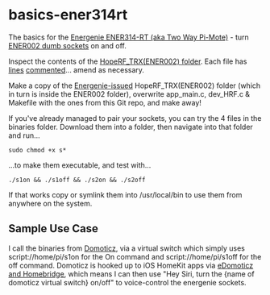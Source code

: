 # basics-ener314rt
The basics for the [Energenie ENER314-RT (aka Two Way Pi-Mote)](https://energenie4u.co.uk/catalogue/product/ENER314-RT) - turn [ENER002 dumb sockets](https://energenie4u.co.uk/catalogue/product/ENER002-4) on and off.

Inspect the contents of the [HopeRF_TRX(ENER002) folder](https://github.com/PatchworkBoy/basics-ener314rt/tree/master/HopeRF_TRX(ENER002)). Each file has [lines](https://github.com/PatchworkBoy/basics-ener314rt/blob/master/HopeRF_TRX(ENER002)/app_main.c#L30) [commented](https://github.com/PatchworkBoy/basics-ener314rt/blob/master/HopeRF_TRX(ENER002)/dev_HRF.c#L155)... amend as necessary.

Make a copy of the [Energenie-issued](https://energenie4u.co.uk/catalogue/download_software/ENER314-RT%20programs.zip) HopeRF_TRX(ENER002) folder (which in turn is inside the ENER002 folder), overwrite app_main.c, dev_HRF.c & Makefile with the ones from this Git repo, and make away!

If you've already managed to pair your sockets, you can try the 4 files in the binaries folder. Download them into a folder, then navigate into that folder and run...

```
sudo chmod +x s*
```

...to make them executable, and test with...

```
./s1on && ./s1off && ./s2on && ./s2off
```

If that works copy or symlink them into /usr/local/bin to use them from anywhere on the system.

## Sample Use Case
I call the binaries from [Domoticz](http://www.domoticz.com), via a virtual switch which simply uses script://home/pi/s1on for the On command and script://home/pi/s1off for the off command. Domoticz is hooked up to iOS HomeKit apps via [eDomoticz and Homebridge](https://www.domoticz.com/forum/viewtopic.php?f=36&t=10272), which means I can then use "Hey Siri, turn the {name of domoticz virtual switch} on/off" to voice-control the energenie sockets.
